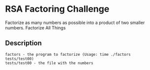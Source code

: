 # RSA Factoring Challenge

Factorize as many numbers as possible into a product of two smaller numbers.
Factorize All Things

## Description
    factors - the program to factorize (Usage: time ./factors tests/test00)
    tests/test00 - the file with the numbers
